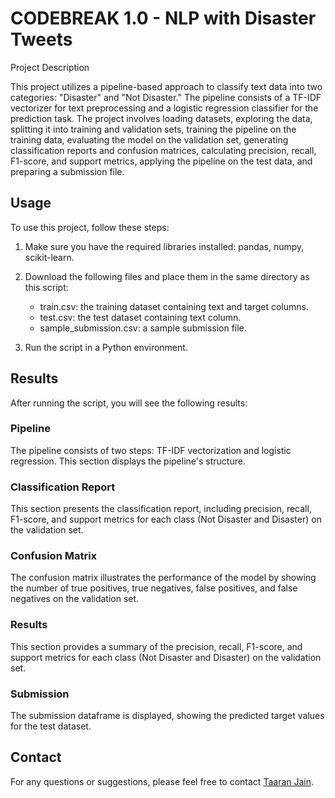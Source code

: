 # CODEBREAK 1.0 - NLP with Disaster Tweets

Project Description

This project utilizes a pipeline-based approach to classify text data into two categories: "Disaster" and "Not Disaster." The pipeline consists of a TF-IDF vectorizer for text preprocessing and a logistic regression classifier for the prediction task. The project involves loading datasets, exploring the data, splitting it into training and validation sets, training the pipeline on the training data, evaluating the model on the validation set, generating classification reports and confusion matrices, calculating precision, recall, F1-score, and support metrics, applying the pipeline on the test data, and preparing a submission file.

## Usage

To use this project, follow these steps:

1. Make sure you have the required libraries installed: pandas, numpy, scikit-learn.

2. Download the following files and place them in the same directory as this script:
   - train.csv: the training dataset containing text and target columns.
   - test.csv: the test dataset containing text column.
   - sample_submission.csv: a sample submission file.

3. Run the script in a Python environment.

## Results

After running the script, you will see the following results:

### Pipeline

The pipeline consists of two steps: TF-IDF vectorization and logistic regression. This section displays the pipeline's structure.

### Classification Report

This section presents the classification report, including precision, recall, F1-score, and support metrics for each class (Not Disaster and Disaster) on the validation set.

### Confusion Matrix

The confusion matrix illustrates the performance of the model by showing the number of true positives, true negatives, false positives, and false negatives on the validation set.

### Results

This section provides a summary of the precision, recall, F1-score, and support metrics for each class (Not Disaster and Disaster) on the validation set.

### Submission

The submission dataframe is displayed, showing the predicted target values for the test dataset.

## Contact

For any questions or suggestions, please feel free to contact [Taaran Jain](mailto:taaranjain16@gmail.com).
